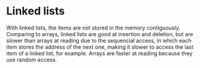 # Linked lists

With linked lists, the items are not stored in the memory contiguously. Comparing to arrays, linked lists are good at insertion and deletion, but are slower than arrays at reading due to the sequencial access, in which each item stores the address of the next one, making it slower to access the last item of a linked list, for example. Arrays are faster at reading because they use random access.